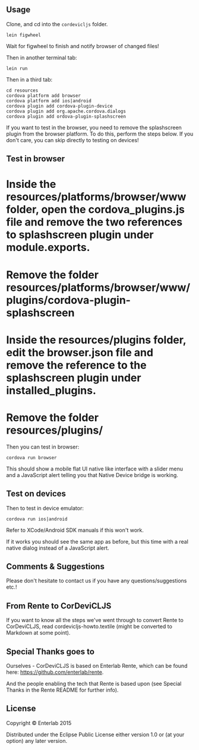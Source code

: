 ## Usage

Clone, and cd into the `cordevicljs` folder.

```
lein figwheel
```

Wait for figwheel to finish and notify browser of changed files!

Then in another terminal tab:

```
lein run
```

Then in a third tab:

```
cd resources
cordova platform add browser
cordova platform add ios|android
cordova plugin add cordova-plugin-device
cordova plugin add org.apache.cordova.dialogs
cordova plugin add ordova-plugin-splashscreen
```

If you want to test in the browser, you need to remove the splashscreen plugin from the browser platform. To do this, perform the steps below. If you don't care, you can skip directly to testing on devices!

## Test in browser

# Inside the resources/platforms/browser/www folder, open the cordova_plugins.js file and remove the two references to splashscreen plugin under module.exports.

# Remove the folder resources/platforms/browser/www/plugins/cordova-plugin-splashscreen

# Inside the resources/plugins folder, edit the browser.json file and remove the reference to the splashscreen plugin under installed_plugins.

# Remove the folder resources/plugins/

Then you can test in browser:

```
cordova run browser
```

This should show a mobile flat UI native like interface with a slider menu and a JavaScript alert telling you that Native Device bridge is working.

## Test on devices

Then to test in device emulator:

```
cordova run ios|android
```

Refer to XCode/Android SDK manuals if this won't work.

If it works you should see the same app as before, but this time with a real native dialog instead of a JavaScript alert.


## Comments & Suggestions

Please don't hesitate to contact us if you have any questions/suggestions etc.!

## From Rente to CorDeviCLJS

If you want to know all the steps we've went through to convert Rente to CorDeviCLJS, read cordevicljs-howto.textile (might be converted to Markdown at some point).

## Special Thanks goes to

Ourselves - CorDeviCLJS is based on Enterlab Rente, which can be found here:
https://github.com/enterlab/rente.

And the people enabling the tech that Rente is based upon (see Special Thanks in the Rente README for further info).

## License

Copyright © Enterlab 2015

Distributed under the Eclipse Public License either version 1.0 or (at
your option) any later version.
